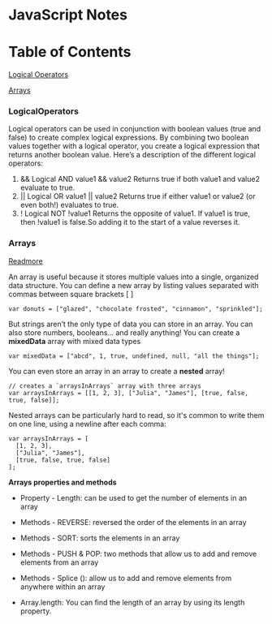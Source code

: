 # JavaScript Notes

# Table of Contents  
[Logical Operators](#LogicalOperators)

[Arrays](#Arrays)  

### LogicalOperators

Logical operators can be used in conjunction with boolean values (true and false) to create complex logical expressions.
By combining two boolean values together with a logical operator, you create a logical expression that returns another boolean value. 
Here’s a description of the different logical operators:

1. &&  Logical AND value1 && value2  Returns true if both value1 and value2 evaluate to true.
2. ||  Logical OR  value1 || value2  Returns true if either value1 or value2 (or even both!) evaluates to true.
3. ! Logical NOT !value1 Returns the opposite of value1. If value1 is true, then !value1 is false.So adding it to the start of a value reverses it.


### Arrays 
[Readmore](https://github.com/FeyAgape/Intro-To-Javascript/blob/master/javascript-arrays-examples.js)

An array is useful because it stores multiple values into a single, organized data structure. You can define a new array by listing values separated with commas between square brackets [ ]

```
var donuts = ["glazed", "chocolate frosted", "cinnamon", "sprinkled"];
```

But strings aren’t the only type of data you can store in an array. You can also store numbers, booleans… and really anything!
You can create a **mixedData** array with mixed data types
```
var mixedData = ["abcd", 1, true, undefined, null, "all the things"];
```

You can even store an array in an array to create a **nested** array!

```
// creates a `arraysInArrays` array with three arrays
var arraysInArrays = [[1, 2, 3], ["Julia", "James"], [true, false, true, false]];
```

Nested arrays can be particularly hard to read, so it's common to write them on one line, using a newline after each comma:

```
var arraysInArrays = [
  [1, 2, 3], 
  ["Julia", "James"], 
  [true, false, true, false]
];
```

**Arrays properties and methods**

- Property - Length: can be used to get the number of elements in an array
- Methods - REVERSE: reversed the order of the elements in an array
- Methods - SORT: sorts the elements in an array
- Methods - PUSH & POP: two methods that allow us to add and remove elements from an array
- Methods - Splice (): allow us to add and remove elements from  anywhere within an array

- Array.length: You can find the length of an array by using its length property.
